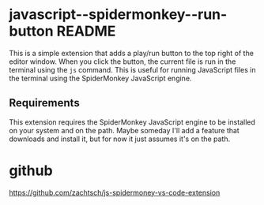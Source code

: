 # javascript--spidermonkey--run-button README

This is a simple extension that adds a play/run button to the top right of the editor window. When you click the button, the current file is run in the terminal using the `js` command. This is useful for running JavaScript files in the terminal using the SpiderMonkey JavaScript engine.

## Requirements
This extension requires the SpiderMonkey JavaScript engine to be installed on your system and on the path. 
Maybe someday I'll add a feature that downloads and install it, but for now it just assumes it's on the path.

# github
https://github.com/zachtsch/js-spidermoney-vs-code-extension
